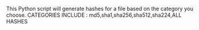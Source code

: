 This Python script will generate hashes for a file based on the category you choose.
CATEGORIES INCLUDE : md5,sha1,sha256,sha512,sha224,ALL HASHES
